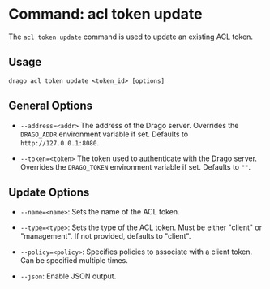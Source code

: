 # Command: acl token update

The `acl token update` command is used to update an existing ACL token.

## Usage

```
drago acl token update <token_id> [options]
```

## General Options

- `--address=<addr>`
    The address of the Drago server.
    Overrides the `DRAGO_ADDR` environment variable if set.
    Defaults to `http://127.0.0.1:8080`.

- `--token=<token>`
    The token used to authenticate with the Drago server.
    Overrides the `DRAGO_TOKEN` environment variable if set.
    Defaults to `""`.

## Update Options

- `--name=<name>`: Sets the name of the ACL token.

- `--type=<type>`: Sets the type of the ACL token. Must be either "client" or "management". If not provided, defaults to "client".

- `--policy=<policy>`: Specifies policies to associate with a client token. Can be specified multiple times.

- `--json`: Enable JSON output.
